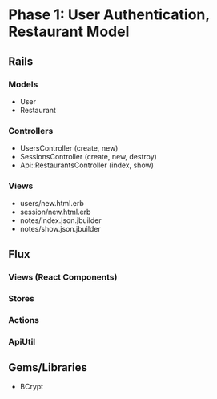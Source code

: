 # Phase 1: User Authentication, Restaurant Model

## Rails
### Models
* User
* Restaurant

### Controllers
* UsersController (create, new)
* SessionsController (create, new, destroy)
* Api::RestaurantsController (index, show)

### Views
* users/new.html.erb
* session/new.html.erb
* notes/index.json.jbuilder
* notes/show.json.jbuilder

## Flux
### Views (React Components)

### Stores

### Actions

### ApiUtil

## Gems/Libraries
* BCrypt
